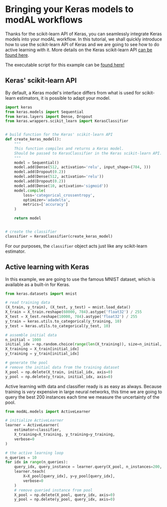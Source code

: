 # Bringing your Keras models to modAL workflows
Thanks for the scikit-learn API of Keras, you can seamlessly integrate Keras models into your modAL workflow. In this tutorial, we shall quickly introduce how to use the scikit-learn API of Keras and we are going to see how to do active learning with it. More details on the Keras scikit-learn API [can be found here](https://keras.io/scikit-learn-api/).

The executable script for this example can be [found here!](https://github.com/cosmic-cortex/modAL/blob/master/examples/keras_integration.py)

## Keras' scikit-learn API
By default, a Keras model's interface differs from what is used for scikit-learn estimators, it is possible to adapt your model.
```python
import keras
from keras.models import Sequential
from keras.layers import Dense, Dropout
from keras.wrappers.scikit_learn import KerasClassifier


# build function for the Keras' scikit-learn API
def create_keras_model():
    """
    This function compiles and returns a Keras model.
    Should be passed to KerasClassifier in the Keras scikit-learn API.
    """
    model = Sequential()
    model.add(Dense(512, activation='relu', input_shape=(784, )))
    model.add(Dropout(0.2))
    model.add(Dense(512, activation='relu'))
    model.add(Dropout(0.2))
    model.add(Dense(10, activation='sigmoid'))
    model.compile(
        loss='categorical_crossentropy',
        optimizer='adadelta',
        metrics=['accuracy']
    )

    return model


# create the classifier
classifier = KerasClassifier(create_keras_model)
```
For our purposes, the ```classifier``` object acts just like any scikit-learn estimator.

## Active learning with Keras
In this example, we are going to use the famous MNIST dataset, which is available as a built-in for Keras.
```python
from keras.datasets import mnist

# read training data
(X_train, y_train), (X_test, y_test) = mnist.load_data()
X_train = X_train.reshape(60000, 784).astype('float32') / 255
X_test = X_test.reshape(10000, 784).astype('float32') / 255
y_train = keras.utils.to_categorical(y_training, 10)
y_test = keras.utils.to_categorical(y_test, 10)

# assemble initial data
n_initial = 1000
initial_idx = np.random.choice(range(len(X_training)), size=n_initial, replace=False)
X_training = X_train[initial_idx]
y_training = y_train[initial_idx]

# generate the pool
# remove the initial data from the training dataset
X_pool = np.delete(X_train, initial_idx, axis=0)
y_pool = np.delete(y_train, initial_idx, axis=0)
```
Active learning with data and classifier ready is as easy as always. Because training is *very* expensive in large neural networks, this time we are going to query the best 200 instances each time we measure the uncertainty of the pool.
```python
from modAL.models import ActiveLearner

# initialize ActiveLearner
learner = ActiveLearner(
    estimator=classifier,
    X_training=X_training, y_training=y_training,
    verbose=0
)

# the active learning loop
n_queries = 10
for idx in range(n_queries):
    query_idx, query_instance = learner.query(X_pool, n_instances=200, verbose=0)
    learner.teach(
        X=X_pool[query_idx], y=y_pool[query_idx],
        verbose=0
    )
    # remove queried instance from pool
    X_pool = np.delete(X_pool, query_idx, axis=0)
    y_pool = np.delete(y_pool, query_idx, axis=0)

```

